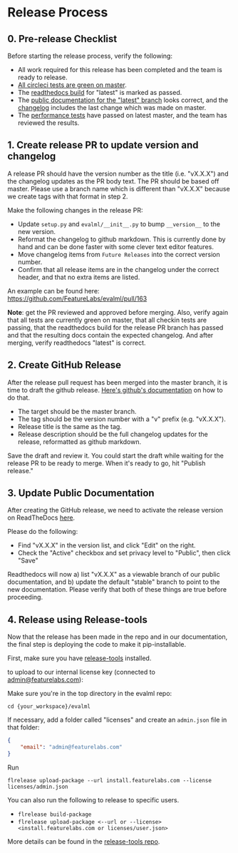 # Release Process

## 0. Pre-release Checklist
Before starting the release process, verify the following:
* All work required for this release has been completed and the team is ready to release.
* [All circleci tests are green on master](https://app.circleci.com/pipelines/github/FeatureLabs/evalml?branch=master).
* The [readthedocs build](https://readthedocs.com/projects/feature-labs-inc-evalml/builds/) for "latest" is marked as passed.
* The [public documentation for the "latest" branch](https://evalml.featurelabs.com/en/latest/) looks correct, and the [changelog](https://evalml.featurelabs.com/en/latest/changelog.html) includes the last change which was made on master.
* The [performance tests](https://evalml.featurelabs.com/en/latest/changelog.html) have passed on latest master, and the team has reviewed the results.

## 1. Create release PR to update version and changelog
A release PR should have the version number as the title (i.e. "vX.X.X") and the changelog updates as the PR body text. The PR should be based off master. Please use a branch name which is different than "vX.X.X" because we create tags with that format in step 2.

Make the following changes in the release PR:
* Update `setup.py` and `evalml/__init__.py` to bump `__version__` to the new version.
* Reformat the changelog to github markdown. This is currently done by hand and can be done faster with some clever text editor features.
* Move changelog items from `Future Releases` into the correct version number.
* Confirm that all release items are in the changelog under the correct header, and that no extra items are listed.

An example can be found here: https://github.com/FeatureLabs/evalml/pull/163

**Note**: get the PR reviewed and approved before merging. Also, verify again that all tests are currently green on master, that all checkin tests are passing, that the readthedocs build for the release PR branch has passed and that the resulting docs contain the expected changelog. And after merging, verify readthedocs "latest" is correct.

## 2. Create GitHub Release
After the release pull request has been merged into the master branch, it is time to draft the github release. [Here's github's documentation](https://help.github.com/en/github/administering-a-repository/managing-releases-in-a-repository#creating-a-release) on how to do that.
* The target should be the master branch.
* The tag should be the version number with a "v" prefix (e.g. "vX.X.X").
* Release title is the same as the tag.
* Release description should be the full changelog updates for the release, reformatted as github markdown.

Save the draft and review it. You could start the draft while waiting for the release PR to be ready to merge. When it's ready to go, hit "Publish release."

## 3. Update Public Documentation
After creating the GitHub release, we need to activate the release version on ReadTheDocs [here](https://readthedocs.com/projects/feature-labs-inc-evalml/versions/).

Please do the following:
* Find "vX.X.X" in the version list, and click "Edit" on the right.
* Check the "Active" checkbox and set privacy level to "Public", then click "Save"

Readthedocs will now a) list "vX.X.X" as a viewable branch of our public documentation, and b) update the default "stable" branch to point to the new documentation. Please verify that both of these things are true before proceeding.

## 4. Release using Release-tools
Now that the release has been made in the repo and in our documentation, the final step is deploying the code to make it pip-installable.

First, make sure you have [release-tools](https://github.com/FeatureLabs/release-tools) installed.

to upload to our internal license key (connected to admin@featurelabs.com):

Make sure you're in the top directory in the evalml repo:
```shell
cd {your_workspace}/evalml
```

If necessary, add a folder called "licenses" and create an `admin.json` file in that folder:
```json
{
    "email": "admin@featurelabs.com"
}
```

Run
```shell
flrelease upload-package --url install.featurelabs.com --license licenses/admin.json
```

You can also run the following to release to specific users.
* `flrelease build-package`
* `flrelease upload-package <--url or --license> <install.featurelabs.com or licenses/user.json>`

More details can be found in the [release-tools repo](https://github.com/FeatureLabs/release-tools).
